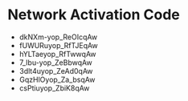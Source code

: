 # Network Activation Code
* dkNXm-yop_ReOIcqAw
* fUWURuyop_RfTJEqAw
* hYLTaeyop_RfTwwqAw
* 7_Ibu-yop_ZeBbwqAw
* 3dlt4uyop_ZeAd0qAw
* GqzHlOyop_Za_bsqAw
* csPtiuyop_ZbiK8qAw